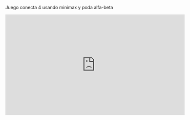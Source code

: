 
Juego conecta 4 usando minimax y poda alfa-beta 

<iframe width="560" height="315" src="https://www.youtube.com/embed/vv-PBmSM7YU" frameborder="0" allow="accelerometer; autoplay; encrypted-media; gyroscope; picture-in-picture" allowfullscreen></iframe>
